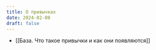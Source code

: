 ```yaml
---
title: О привычках
date: 2024-02-08
draft: false
---
```


- [[База. Что такое привычки и как они появляются]]